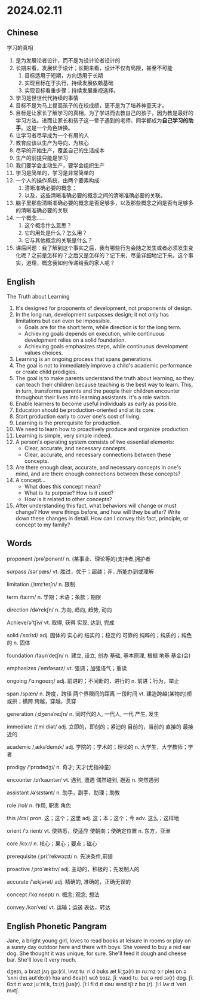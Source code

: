# 2024.02.11
## Chinese
学习的真相

1. 是为发展论者设计，而不是为设计论者设计的
2. 长期来看，发展优于设计；长期来看，设计不仅有局限，甚至不可能
    1. 目标适用于短期，方向适用于长期
    2. 实现目标在于执行，持续发展依赖基础
    3. 实现目标看重步骤；持续发展重视选择。
3. 学习是世世代代持续的事情
4. 目标不是为马上提高孩子的在校成绩，更不是为了培养神童天才。
5. 目标是让家长了解学习的真相，为了学进而去教自己的孩子，因为教是最好的学习方法。进而让家长和孩子这一辈子遇到的老师、同学都成为**自己学习的助手**。这是一个角色转换。
6. 让学习者尽早成为一个有用的人
7. 教育应该以生产为导向，为核心
8. 尽早的开始生产，覆盖自己的生活成本
9. 生产的前提只能是学习
10. 我们要学会主动生产，要学会组织生产
11. 学习是简单的，学习是非常简单的
12. 一个人的操作系统，由两个要素构成:
    1. 清晰准确必要的概念；
    2. 以及，这些清晰准确必要的概念之间的清晰准确必要的关联。
13. 脑子里那些清晰准确必要的概念是否足够多，以及那些概念之间是否有足够多的清晰准确必要的关联
14. 一个概念……
    1. 这个概念什么意思？
    2. 它的用处是什么？怎么用？
    3. 它与其他概念的关联是什么？
15. 课后问题：我了解到这个事实之后，我有哪些行为会随之发生或者必须发生变化呢？之前是怎样的？之后又是怎样的？记下来，尽量详细地记下来。这个事实，道理，概念我如何传递给我的家人呢？
## English
The Truth about Learning

1. It's designed for proponents of development, not proponents of design.
2. In the long run, development surpasses design; it not only has limitations but can even be impossible.
   - Goals are for the short term, while direction is for the long term.
   - Achieving goals depends on execution, while continuous development relies on a solid foundation.
   - Achieving goals emphasizes steps, while continuous development values choices.
3. Learning is an ongoing process that spans generations.
4. The goal is not to immediately improve a child's academic performance or create child prodigies.
5. The goal is to make parents understand the truth about learning, so they can teach their children because teaching is the best way to learn. This, in turn, transforms parents and the people their children encounter throughout their lives into learning assistants. It's a role switch.
6. Enable learners to become useful individuals as early as possible.
7. Education should be production-oriented and at its core.
8. Start production early to cover one's cost of living.
9. Learning is the prerequisite for production.
10. We need to learn how to proactively produce and organize production.
11. Learning is simple, very simple indeed.
12. A person's operating system consists of two essential elements:
    - Clear, accurate, and necessary concepts.
    - Clear, accurate, and necessary connections between these concepts.
13. Are there enough clear, accurate, and necessary concepts in one's mind, and are there enough connections between these concepts?
14. A concept...
    - What does this concept mean?
    - What is its purpose? How is it used?
    - How is it related to other concepts?
15. After understanding this fact, what behaviors will change or must change? How were things before, and how will they be after? Write down these changes in detail. How can I convey this fact, principle, or concept to my family?
## Words
proponent  /prə'ponənt/
n. (某事业、理论等的)支持者,拥护者

surpass /sərˈpæs/
vt. 胜过，优于；超越；非…所能办到或理解

limitation /ˌlɪmɪˈteɪʃn/
n. 限制

term  /tɜːrm/
n. 学期；术语；条款；期限

direction /dəˈrekʃn/
n. 方向, 趋向, 趋势, 动向

Achieve/ə'tʃiv/
vt. 取得, 获得
实现, 达到, 完成

solid  /ˈsɑːlɪd/
adj. 固体的
实心的
结实的；稳定的
可靠的
纯粹的；纯质的；纯色的
n. 固体

foundation /faʊnˈdeɪʃn/
n. 建立, 设立, 创办
基础, 基本原理, 根据
地基
基金(会)

emphasizes /ˈemfəsaɪz/
vt. 强调；加强语气；重读

ongoing /ˈɑːnɡoʊɪŋ/
adj. 前进的；不间断的，进行的
n. 前进；行为，举止

span /spæn/
n. 跨度，跨径
两个界限间的距离
一段时间
vt. 建造跨越(某物的)桥或拱；横跨
跨越，穿越，贯穿

generation /ˌdʒenəˈreɪʃn/
n. 同时代的人, 一代人, 一代
产生, 发生

immediate  /ɪˈmiːdiət/
adj. 立即的，即刻的；紧迫的
目前的，当前的
直接的
最接近的

academic  /ˌækəˈdemɪk/
adj. 学院的；学术的；理论的
n. 大学生，大学教师；学者

prodigy  /'prɑdədʒi/
n. 奇才; 天才(尤指神童)

encounter /ɪnˈkaʊntər/
vt. 遇到, 遭遇
偶然碰到, 邂逅
n. 突然遇到

assistant /əˈsɪstənt/
n. 助手，副手，助理；助教

role /rol/
n. 作用, 职责
角色

this /ðɪs/
pron. 这；这个；这里
adj. 这；本；这个；今
adv. 这么；这样地

orient  /ˈɔːrient/
vt. 使熟悉，使适应
使朝向；使确定位置
n. 东方，亚洲

core  /kɔːr/
n. 核心；果心；要点；磁心

prerequisite /ˌpriːˈrekwəzɪt/
n. 先决条件,前提

proactive  /ˌpro'æktɪv/
adj. 主动的，积极的；先发制人的

accurate  /ˈækjərət/
adj. 精确的, 准确的，正确无误的

concept /ˈkɑːnsept/
n. 概念; 观念; 想法

convey /kənˈveɪ/
vt. 运输；运送
表达，转达

## English Phonetic Pangram
Jane, a bright young girl, loves to read books at leisure in rooms or play on a sunny day outdoor here and there with boys. She vowed to buy a red ear dog. She thought it was unique, for sure. She'll feed it dough and cheese bar. She'll love it very much.

dʒeɪn, ə braɪt jʌŋ gəː(r)l, lʌvz tuː riːd bʊks æt liːʒə(r) ɪn ruːmz ɔːr pleɪ ɒn ə ˈsʌni deɪ aʊtˈdɔː(r) hɪə and ðeə(r) wɪð bɔɪz. ʃiː vaʊd tuː baɪ ə red ɪə(r) dɒg. ʃiː θɔːt ɪt wɒz juːˈniːk, fɔː(r) ʃʊə(r). ʃiːl fiːd ɪt dəʊ ænd tʃiːz bɑː(r). ʃiːl lʌv ɪt ˈveri mʌtʃ.